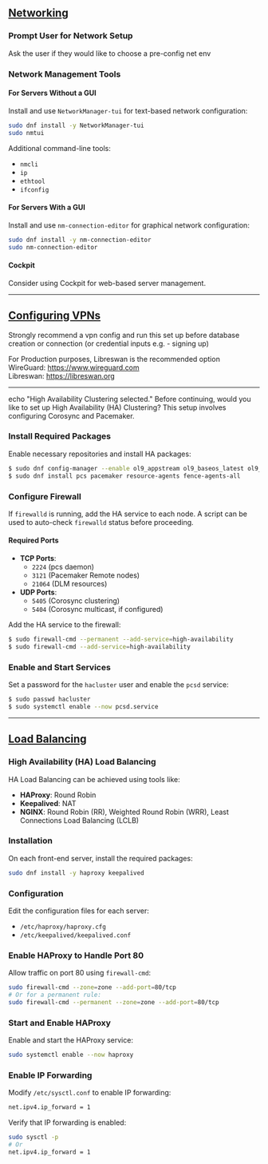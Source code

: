 ## [Networking](https://docs.oracle.com/en/operating-systems/oracle-linux/9/network/)

### Prompt User for Network Setup
Ask the user if they would like to choose a pre-config net env

### Network Management Tools

#### For Servers Without a GUI
Install and use `NetworkManager-tui` for text-based network configuration:
```bash
sudo dnf install -y NetworkManager-tui
sudo nmtui
```

Additional command-line tools:
- `nmcli`
- `ip`
- `ethtool`
- `ifconfig`

#### For Servers With a GUI
Install and use `nm-connection-editor` for graphical network configuration:
```bash
sudo dnf install -y nm-connection-editor
sudo nm-connection-editor
```

#### Cockpit
Consider using Cockpit for web-based server management.

---

## [Configuring VPNs](https://docs.oracle.com/en/operating-systems/oracle-linux/vpn/)
Strongly recommend a vpn config and run this set up before database creation or connection (or credential inputs e.g. - signing up) 

For Production purposes, Libreswan is the recommended option \
WireGuard: https://www.wireguard.com \
Libreswan: https://libreswan.org 

---

echo "High Availability Clustering selected."
    Before continuing, would you like to set up High Availability (HA) Clustering? This setup involves configuring Corosync and Pacemaker.

### Install Required Packages
Enable necessary repositories and install HA packages:
```bash
$ sudo dnf config-manager --enable ol9_appstream ol9_baseos_latest ol9_addons
$ sudo dnf install pcs pacemaker resource-agents fence-agents-all
```

### Configure Firewall
If `firewalld` is running, add the HA service to each node. A script can be used to auto-check `firewalld` status before proceeding.

#### Required Ports
- **TCP Ports**:
    - `2224` (pcs daemon)
    - `3121` (Pacemaker Remote nodes)
    - `21064` (DLM resources)
- **UDP Ports**:
    - `5405` (Corosync clustering)
    - `5404` (Corosync multicast, if configured)

Add the HA service to the firewall:
```bash
$ sudo firewall-cmd --permanent --add-service=high-availability
$ sudo firewall-cmd --add-service=high-availability
```

### Enable and Start Services
Set a password for the `hacluster` user and enable the `pcsd` service:
```bash
$ sudo passwd hacluster
$ sudo systemctl enable --now pcsd.service
```

---

## [Load Balancing](https://docs.oracle.com/en/operating-systems/oracle-linux/9/balancing/index.html#documentation-license)

### High Availability (HA) Load Balancing
HA Load Balancing can be achieved using tools like:
- **HAProxy**: Round Robin
- **Keepalived**: NAT
- **NGINX**: Round Robin (RR), Weighted Round Robin (WRR), Least Connections Load Balancing (LCLB)

### Installation
On each front-end server, install the required packages:
```bash
sudo dnf install -y haproxy keepalived
```

### Configuration
Edit the configuration files for each server:
- `/etc/haproxy/haproxy.cfg`
- `/etc/keepalived/keepalived.conf`

### Enable HAProxy to Handle Port 80
Allow traffic on port 80 using `firewall-cmd`:
```bash
sudo firewall-cmd --zone=zone --add-port=80/tcp
# Or for a permanent rule:
sudo firewall-cmd --permanent --zone=zone --add-port=80/tcp
```

### Start and Enable HAProxy
Enable and start the HAProxy service:
```bash
sudo systemctl enable --now haproxy
```

### Enable IP Forwarding
Modify `/etc/sysctl.conf` to enable IP forwarding:
```bash
net.ipv4.ip_forward = 1
```

Verify that IP forwarding is enabled:
```bash
sudo sysctl -p
# Or
net.ipv4.ip_forward = 1
```
